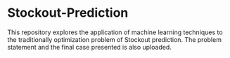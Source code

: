 # Stockout-Prediction

This repository explores the application of machine learning techniques to the traditionally optimization problem of Stockout prediction. The problem statement and the final case presented is also uploaded.
